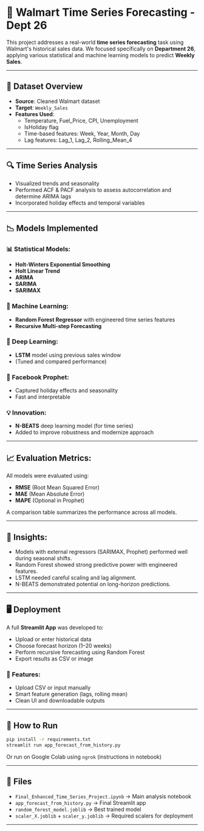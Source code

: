 
# 🛒 Walmart Time Series Forecasting - Dept 26

This project addresses a real-world **time series forecasting** task using Walmart's historical sales data. We focused specifically on **Department 26**, applying various statistical and machine learning models to predict **Weekly Sales**.

---

## 📁 Dataset Overview
- **Source**: Cleaned Walmart dataset
- **Target**: `Weekly_Sales`
- **Features Used**:
  - Temperature, Fuel_Price, CPI, Unemployment
  - IsHoliday flag
  - Time-based features: Week, Year, Month, Day
  - Lag features: Lag_1, Lag_2, Rolling_Mean_4

---

## 🔍 Time Series Analysis
- Visualized trends and seasonality
- Performed ACF & PACF analysis to assess autocorrelation and determine ARIMA lags
- Incorporated holiday effects and temporal variables

---

## 📉 Models Implemented

### 📊 Statistical Models:
- **Holt-Winters Exponential Smoothing**
- **Holt Linear Trend**
- **ARIMA**
- **SARIMA**
- **SARIMAX**

### 🤖 Machine Learning:
- **Random Forest Regressor** with engineered time series features
- **Recursive Multi-step Forecasting**

### 🔮 Deep Learning:
- **LSTM** model using previous sales window
- (Tuned and compared performance)

### 🧙 Facebook Prophet:
- Captured holiday effects and seasonality
- Fast and interpretable

### 💡 Innovation:
- **N-BEATS** deep learning model (for time series)
- Added to improve robustness and modernize approach

---

## 📈 Evaluation Metrics:
All models were evaluated using:
- **RMSE** (Root Mean Squared Error)
- **MAE** (Mean Absolute Error)
- **MAPE** (Optional in Prophet)

A comparison table summarizes the performance across all models.

---

## 🧪 Insights:
- Models with external regressors (SARIMAX, Prophet) performed well during seasonal shifts.
- Random Forest showed strong predictive power with engineered features.
- LSTM needed careful scaling and lag alignment.
- N-BEATS demonstrated potential on long-horizon predictions.

---

## 🖥 Deployment

A full **Streamlit App** was developed to:
- Upload or enter historical data
- Choose forecast horizon (1–20 weeks)
- Perform recursive forecasting using Random Forest
- Export results as CSV or image

### 🎯 Features:
- Upload CSV or input manually
- Smart feature generation (lags, rolling mean)
- Clean UI and downloadable outputs

---

## 🚀 How to Run

```bash
pip install -r requirements.txt
streamlit run app_forecast_from_history.py
```

Or run on Google Colab using `ngrok` (instructions in notebook)

---

## 📎 Files

- `Final_Enhanced_Time_Series_Project.ipynb` → Main analysis notebook
- `app_forecast_from_history.py` → Final Streamlit app
- `random_forest_model.joblib` → Best trained model
- `scaler_X.joblib` + `scaler_y.joblib` → Required scalers for deployment

---


